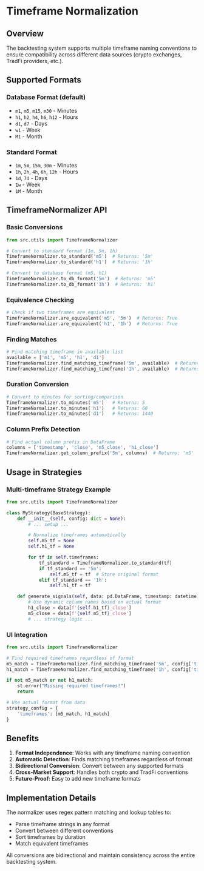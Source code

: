 # Timeframe Normalization

## Overview

The backtesting system supports multiple timeframe naming conventions to ensure compatibility across different data sources (crypto exchanges, TradFi providers, etc.).

## Supported Formats

### Database Format (default)
- `m1`, `m5`, `m15`, `m30` - Minutes
- `h1`, `h2`, `h4`, `h6`, `h12` - Hours
- `d1`, `d7` - Days
- `w1` - Week
- `M1` - Month

### Standard Format
- `1m`, `5m`, `15m`, `30m` - Minutes
- `1h`, `2h`, `4h`, `6h`, `12h` - Hours
- `1d`, `7d` - Days
- `1w` - Week
- `1M` - Month

## TimeframeNormalizer API

### Basic Conversions

```python
from src.utils import TimeframeNormalizer

# Convert to standard format (1m, 5m, 1h)
TimeframeNormalizer.to_standard('m5')  # Returns: '5m'
TimeframeNormalizer.to_standard('h1')  # Returns: '1h'

# Convert to database format (m5, h1)
TimeframeNormalizer.to_db_format('5m')  # Returns: 'm5'
TimeframeNormalizer.to_db_format('1h')  # Returns: 'h1'
```

### Equivalence Checking

```python
# Check if two timeframes are equivalent
TimeframeNormalizer.are_equivalent('m5', '5m')  # Returns: True
TimeframeNormalizer.are_equivalent('h1', '1h')  # Returns: True
```

### Finding Matches

```python
# Find matching timeframe in available list
available = ['m1', 'm5', 'h1', 'd1']
TimeframeNormalizer.find_matching_timeframe('5m', available)  # Returns: 'm5'
TimeframeNormalizer.find_matching_timeframe('1h', available)  # Returns: 'h1'
```

### Duration Conversion

```python
# Convert to minutes for sorting/comparison
TimeframeNormalizer.to_minutes('m5')   # Returns: 5
TimeframeNormalizer.to_minutes('h1')   # Returns: 60
TimeframeNormalizer.to_minutes('d1')   # Returns: 1440
```

### Column Prefix Detection

```python
# Find actual column prefix in DataFrame
columns = ['timestamp', 'close', 'm5_close', 'h1_close']
TimeframeNormalizer.get_column_prefix('5m', columns)  # Returns: 'm5'
```

## Usage in Strategies

### Multi-timeframe Strategy Example

```python
from src.utils import TimeframeNormalizer

class MyStrategy(BaseStrategy):
    def __init__(self, config: dict = None):
        # ... setup ...

        # Normalize timeframes automatically
        self.m5_tf = None
        self.h1_tf = None

        for tf in self.timeframes:
            tf_standard = TimeframeNormalizer.to_standard(tf)
            if tf_standard == '5m':
                self.m5_tf = tf  # Store original format
            elif tf_standard == '1h':
                self.h1_tf = tf

    def generate_signals(self, data: pd.DataFrame, timestamp: datetime):
        # Use dynamic column names based on actual format
        h1_close = data[f'{self.h1_tf}_close']
        m5_close = data[f'{self.m5_tf}_close']
        # ... strategy logic ...
```

### UI Integration

```python
from src.utils import TimeframeNormalizer

# Find required timeframes regardless of format
m5_match = TimeframeNormalizer.find_matching_timeframe('5m', config['timeframes'])
h1_match = TimeframeNormalizer.find_matching_timeframe('1h', config['timeframes'])

if not m5_match or not h1_match:
    st.error("Missing required timeframes!")
    return

# Use actual format from data
strategy_config = {
    'timeframes': [m5_match, h1_match]
}
```

## Benefits

1. **Format Independence**: Works with any timeframe naming convention
2. **Automatic Detection**: Finds matching timeframes regardless of format
3. **Bidirectional Conversion**: Convert between any supported formats
4. **Cross-Market Support**: Handles both crypto and TradFi conventions
5. **Future-Proof**: Easy to add new timeframe formats

## Implementation Details

The normalizer uses regex pattern matching and lookup tables to:
- Parse timeframe strings in any format
- Convert between different conventions
- Sort timeframes by duration
- Match equivalent timeframes

All conversions are bidirectional and maintain consistency across the entire backtesting system.
